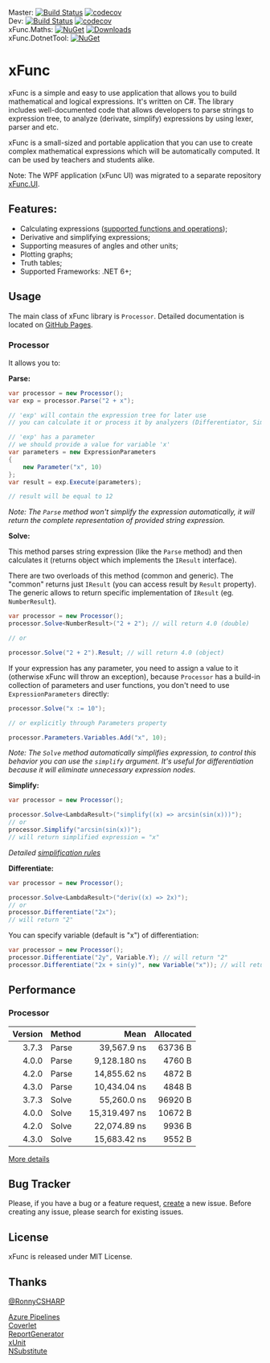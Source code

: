 Master: [![Build Status](https://dev.azure.com/exit/xFunc/_apis/build/status/sys27.xFunc?branchName=master)](https://exit.visualstudio.com/xFunc/_build/latest?definitionId=4&branchName=master) [![codecov](https://codecov.io/gh/sys27/xFunc/branch/master/graph/badge.svg)](https://codecov.io/gh/sys27/xFunc)  
Dev: [![Build Status](https://dev.azure.com/exit/xFunc/_apis/build/status/sys27.xFunc?branchName=dev)](https://exit.visualstudio.com/xFunc/_build/latest?definitionId=4&branchName=dev) [![codecov](https://codecov.io/gh/sys27/xFunc/branch/dev/graph/badge.svg)](https://codecov.io/gh/sys27/xFunc)  
xFunc.Maths: [![NuGet](https://img.shields.io/nuget/v/xFunc.Maths.svg)](https://www.nuget.org/packages/xFunc.Maths) [![Downloads](https://img.shields.io/nuget/dt/xFunc.Maths.svg)](https://www.nuget.org/packages/xFunc.Maths)  
xFunc.DotnetTool: [![NuGet](https://img.shields.io/nuget/v/xFunc.DotnetTool.svg)](https://www.nuget.org/packages/xFunc.DotnetTool)

xFunc
=====

xFunc is a simple and easy to use application that allows you to build mathematical and logical expressions. It's written on C#. The library includes well-documented code that allows developers to parse strings to expression tree, to analyze (derivate, simplify) expressions by using lexer, parser and etc.

xFunc is a small-sized and portable application that you can use to create complex mathematical expressions which will be automatically computed. It can be used by teachers and students alike.

Note: The WPF application (xFunc UI) was migrated to a separate repository [xFunc.UI](https://github.com/sys27/xFunc.UI).

## Features:

* Calculating expressions ([supported functions and operations](https://github.com/sys27/xFunc/wiki/Supported-functions-and-operations));
* Derivative and simplifying expressions;
* Supporting measures of angles and other units;
* Plotting graphs;
* Truth tables;
* Supported Frameworks: .NET 6+;

## Usage

The main class of xFunc library is `Processor`. Detailed documentation is located on [GitHub Pages](https://sys27.github.io/xFunc/).

### Processor

It allows you to:

**Parse:**

```csharp
var processor = new Processor();
var exp = processor.Parse("2 + x"); 

// 'exp' will contain the expression tree for later use
// you can calculate it or process it by analyzers (Differentiator, Simplifier, etc.)

// 'exp' has a parameter
// we should provide a value for variable 'x'
var parameters = new ExpressionParameters
{
    new Parameter("x", 10)
};
var result = exp.Execute(parameters);

// result will be equal to 12
```

_Note: The `Parse` method won't simplify the expression automatically, it will return the complete representation of provided string expression._

**Solve:**

This method parses string expression (like the `Parse` method) and then calculates it (returns object which implements the `IResult` interface).

There are two overloads of this method (common and generic). The "common" returns just `IResult` (you can access result by `Result` property). The generic allows to return specific implementation of `IResult` (eg. `NumberResult`).

```csharp
var processor = new Processor();
processor.Solve<NumberResult>("2 + 2"); // will return 4.0 (double)

// or

processor.Solve("2 + 2").Result; // will return 4.0 (object)
```

If your expression has any parameter, you need to assign a value to it (otherwise xFunc will throw an exception), because `Processor` has a build-in collection of parameters and user functions, you don't need to use `ExpressionParameters` directly:

```csharp
processor.Solve("x := 10");

// or explicitly through Parameters property

processor.Parameters.Variables.Add("x", 10);
```

_Note: The `Solve` method automatically simplifies expression, to control this behavior you can use the `simplify` argument. It's useful for differentiation because it will eliminate unnecessary expression nodes._

**Simplify:**

```csharp
var processor = new Processor();

processor.Solve<LambdaResult>("simplify((x) => arcsin(sin(x)))");
// or
processor.Simplify("arcsin(sin(x))");
// will return simplified expression = "x"
```

_Detailed [simplification rules](https://github.com/sys27/xFunc/wiki/Simplification-rules)_

**Differentiate:**

```csharp
var processor = new Processor();

processor.Solve<LambdaResult>("deriv((x) => 2x)");
// or
processor.Differentiate("2x");
// will return "2"
```

You can specify variable (default is "x") of differentiation:

```csharp
var processor = new Processor();
processor.Differentiate("2y", Variable.Y); // will return "2"
processor.Differentiate("2x + sin(y)", new Variable("x")); // will return "2"
```

## Performance

### Processor

| Version | Method |          Mean | Allocated |
|--------:|--------|--------------:|----------:|
|   3.7.3 | Parse  |   39,567.9 ns |   63736 B |
|   4.0.0 | Parse  |  9,128.180 ns |    4760 B |
|   4.2.0 | Parse  |  14,855.62 ns |    4872 B |
|   4.3.0 | Parse  |  10,434.04 ns |    4848 B |
|   3.7.3 | Solve  |   55,260.0 ns |   96920 B |
|   4.0.0 | Solve  | 15,319.497 ns |   10672 B |
|   4.2.0 | Solve  |  22,074.89 ns |    9936 B |
|   4.3.0 | Solve  |  15,683.42 ns |    9552 B |

[More details](https://github.com/sys27/xFunc/wiki/Performance-Comparison)

## Bug Tracker

Please, if you have a bug or a feature request, [create](https://github.com/sys27/xFunc/issues) a new issue. Before creating any issue, please search for existing issues.

## License

xFunc is released under MIT License.

## Thanks

[@RonnyCSHARP](https://github.com/ronnycsharp)

[Azure Pipelines](https://azure.microsoft.com/en-us/services/devops/pipelines/)  
[Coverlet](https://github.com/coverlet-coverage/coverlet)  
[ReportGenerator](https://github.com/danielpalme/ReportGenerator)  
[xUnit](https://github.com/xunit/xunit)  
[NSubstitute](https://github.com/nsubstitute/NSubstitute)